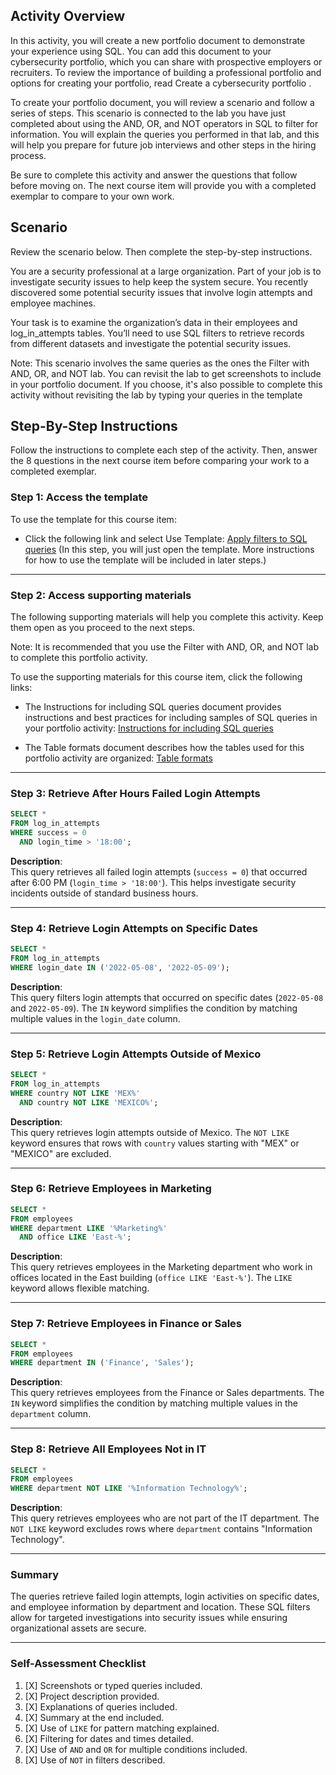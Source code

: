 ## Activity Overview
In this activity, you will create a new portfolio document to demonstrate your experience using SQL. You can add this document to your cybersecurity portfolio, which you can share with prospective employers or recruiters. To review the importance of building a professional portfolio and options for creating your portfolio, read 
Create a cybersecurity portfolio
.

To create your portfolio document, you will review a scenario and follow a series of steps. This scenario is connected to the lab you have just completed about using the AND, OR, and NOT operators in SQL to filter for information. You will explain the queries you performed in that lab, and this will help you prepare for future job interviews and other steps in the hiring process.

Be sure to complete this activity and answer the questions that follow before moving on. The next course item will provide you with a completed exemplar to compare to your own work. 

## Scenario

Review the scenario below. Then complete the step-by-step instructions.

You are a security professional at a large organization. Part of your job is to investigate security issues to help keep the system secure. You recently discovered some potential security issues that involve login attempts and employee machines.

Your task is to examine the organization’s data in their employees and log_in_attempts tables. You’ll need to use SQL filters to retrieve records from different datasets and investigate the potential security issues.

Note: This scenario involves the same queries as the ones the Filter with AND, OR, and NOT lab. You can revisit the lab to get screenshots to include in your portfolio document. If you choose, it's also possible to complete this activity without revisiting the lab by typing your queries in the template

## Step-By-Step Instructions

Follow the instructions to complete each step of the activity. Then, answer the 8 questions in the next course item before comparing your work to a completed exemplar.

### Step 1: Access the template
To use the template for this course item:

- Click the following link and select Use Template: 
[Apply filters to SQL queries](supporting-materials/Apply-filters-to-SQL-queries.pdf)
 (In this step, you will just open the template. More instructions for how to use the template will be included in later steps.)

 ---

 ### Step 2: Access supporting materials
 The following supporting materials will help you complete this activity. Keep them open as you proceed to the next steps. 

Note:  It is recommended that you use the Filter with AND, OR, and NOT lab to complete this portfolio activity.

To use the supporting materials for this course item, click the following links:

- The Instructions for including SQL queries document provides instructions and best practices for including samples of SQL queries in your portfolio activity:
 [Instructions for including SQL queries](supporting-materials/Instructions-for-including-SQL-queries.pdf)

- The Table formats document describes how the tables used for this portfolio activity are organized:
 [Table formats](supporting-materials/Table-formats.pdf)

 ---

 ### Step 3: Retrieve After Hours Failed Login Attempts

```sql
SELECT *
FROM log_in_attempts
WHERE success = 0
  AND login_time > '18:00';
```

**Description**:  
This query retrieves all failed login attempts (`success = 0`) that occurred after 6:00 PM (`login_time > '18:00'`). This helps investigate security incidents outside of standard business hours.

---

### Step 4: Retrieve Login Attempts on Specific Dates

```sql
SELECT *
FROM log_in_attempts
WHERE login_date IN ('2022-05-08', '2022-05-09');
```

**Description**:  
This query filters login attempts that occurred on specific dates (`2022-05-08` and `2022-05-09`). The `IN` keyword simplifies the condition by matching multiple values in the `login_date` column.

---

### Step 5: Retrieve Login Attempts Outside of Mexico

```sql
SELECT *
FROM log_in_attempts
WHERE country NOT LIKE 'MEX%'
  AND country NOT LIKE 'MEXICO%';
```

**Description**:  
This query retrieves login attempts outside of Mexico. The `NOT LIKE` keyword ensures that rows with `country` values starting with "MEX" or "MEXICO" are excluded.

---

### Step 6: Retrieve Employees in Marketing

```sql
SELECT *
FROM employees
WHERE department LIKE '%Marketing%'
  AND office LIKE 'East-%';
```

**Description**:  
This query retrieves employees in the Marketing department who work in offices located in the East building (`office LIKE 'East-%'`). The `LIKE` keyword allows flexible matching.

---

### Step 7: Retrieve Employees in Finance or Sales

```sql
SELECT *
FROM employees
WHERE department IN ('Finance', 'Sales');
```

**Description**:  
This query retrieves employees from the Finance or Sales departments. The `IN` keyword simplifies the condition by matching multiple values in the `department` column.

---

### Step 8: Retrieve All Employees Not in IT

```sql
SELECT *
FROM employees
WHERE department NOT LIKE '%Information Technology%';
```

**Description**:  
This query retrieves employees who are not part of the IT department. The `NOT LIKE` keyword excludes rows where `department` contains "Information Technology".

---

### Summary
The queries retrieve failed login attempts, login activities on specific dates, and employee information by department and location. These SQL filters allow for targeted investigations into security issues while ensuring organizational assets are secure.

---

### Self-Assessment Checklist
1. [X] Screenshots or typed queries included.
2. [X] Project description provided.
3. [X] Explanations of queries included.
4. [X] Summary at the end included.
5. [X] Use of `LIKE` for pattern matching explained.
6. [X] Filtering for dates and times detailed.
7. [X] Use of `AND` and `OR` for multiple conditions included.
8. [X] Use of `NOT` in filters described.